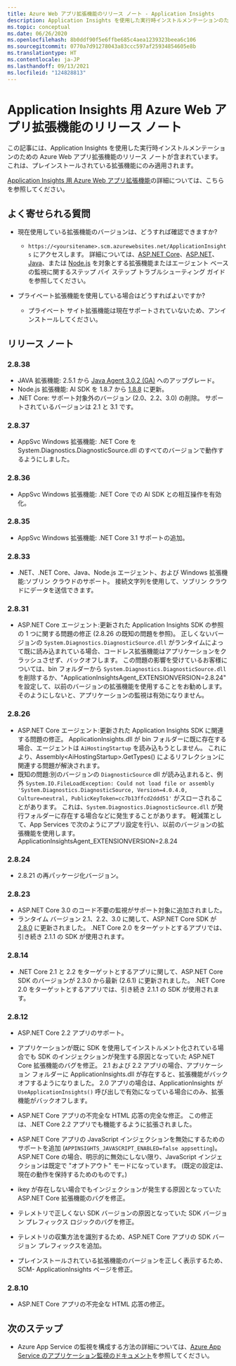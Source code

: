 ```yaml
---
title: Azure Web アプリ拡張機能のリリース ノート - Application Insights
description: Application Insights を使用した実行時インストルメンテーションのための Azure Web アプリ拡張機能のリリース ノートです。
ms.topic: conceptual
ms.date: 06/26/2020
ms.openlocfilehash: 8b0ddf90f5e6ffbe685c4aea1239323beea6c106
ms.sourcegitcommit: 0770a7d91278043a83ccc597af25934854605e8b
ms.translationtype: HT
ms.contentlocale: ja-JP
ms.lasthandoff: 09/13/2021
ms.locfileid: "124828813"
---
```

# <a name="release-notes-for-azure-web-app-extension-for-application-insights"></a>Application Insights 用 Azure Web アプリ拡張機能のリリース ノート

この記事には、Application Insights を使用した実行時インストルメンテーションのための Azure Web アプリ拡張機能のリリース ノートが含まれています。 これは、プレインストールされている拡張機能にのみ適用されます。

[Application Insights 用 Azure Web アプリ拡張機能](azure-web-apps.md)の詳細については、こちらを参照してください。

## <a name="frequently-asked-questions"></a>よく寄せられる質問

- 現在使用している拡張機能のバージョンは、どうすれば確認できますか?
    - `https://<yoursitename>.scm.azurewebsites.net/ApplicationInsights` にアクセスします。 詳細については、[ASP.NET Core](./azure-web-apps-net-core.md#troubleshooting)、[ASP.NET](./azure-web-apps-net.md#troubleshooting)、[Java](./azure-web-apps-java.md#troubleshooting)、または [Node.js](./azure-web-apps-nodejs.md#troubleshooting) を対象とする拡張機能またはエージェント ベースの監視に関するステップ バイ ステップ トラブルシューティング ガイドを参照してください。

- プライベート拡張機能を使用している場合はどうすればよいですか?
    - プライベート サイト拡張機能は現在サポートされていないため、アンインストールしてください。

## <a name="release-notes"></a>リリース ノート

### <a name="2838"></a>2.8.38

- JAVA 拡張機能: 2.5.1 から [Java Agent 3.0.2 (GA)](https://github.com/microsoft/ApplicationInsights-Java/releases/tag/3.0.2) へのアップグレード。
- Node.js 拡張機能: AI SDK を 1.8.7 から [1.8.8](https://github.com/microsoft/ApplicationInsights-node.js/releases/tag/1.8.8) に更新。
- .NET Core: サポート対象外のバージョン (2.0、2.2、3.0) の削除。 サポートされているバージョンは 2.1 と 3.1 です。

### <a name="2837"></a>2.8.37

- AppSvc Windows 拡張機能: .NET Core を System.Diagnostics.DiagnosticSource.dll のすべてのバージョンで動作するようにしました。

### <a name="2836"></a>2.8.36

- AppSvc Windows 拡張機能: .NET Core での AI SDK との相互操作を有効化。

### <a name="2835"></a>2.8.35

- AppSvc Windows 拡張機能: .NET Core 3.1 サポートの追加。

### <a name="2833"></a>2.8.33

- .NET、.NET Core、Java、Node.js エージェント、および Windows 拡張機能:ソブリン クラウドのサポート。 接続文字列を使用して、ソブリン クラウドにデータを送信できます。

### <a name="2831"></a>2.8.31

- ASP.NET Core エージェント:更新された Application Insights SDK の参照の 1 つに関する問題の修正 (2.8.26 の既知の問題を参照)。 正しくないバージョンの `System.Diagnostics.DiagnosticSource.dll` がランタイムによって既に読み込まれている場合、コードレス拡張機能はアプリケーションをクラッシュさせず、バックオフします。 この問題の影響を受けているお客様については、bin フォルダーから `System.Diagnostics.DiagnosticSource.dll` を削除するか、"ApplicationInsightsAgent_EXTENSIONVERSION=2.8.24" を設定して、以前のバージョンの拡張機能を使用することをお勧めします。そのようにしないと、アプリケーションの監視は有効になりません。

### <a name="2826"></a>2.8.26

- ASP.NET Core エージェント:更新された Application Insights SDK に関連する問題の修正。 ApplicationInsights.dll が bin フォルダーに既に存在する場合、エージェントは `AiHostingStartup` を読み込もうとしません。 これにより、Assembly\<AiHostingStartup\>.GetTypes() によるリフレクションに関連する問題が解決されます。
- 既知の問題:別のバージョンの `DiagnosticSource` dll が読み込まれると、例外 `System.IO.FileLoadException: Could not load file or assembly 'System.Diagnostics.DiagnosticSource, Version=4.0.4.0, Culture=neutral, PublicKeyToken=cc7b13ffcd2ddd51'` がスローされることがあります。 これは、`System.Diagnostics.DiagnosticSource.dll` が発行フォルダーに存在する場合などに発生することがあります。 軽減策として、App Services で次のようにアプリ設定を行い、以前のバージョンの拡張機能を使用します。ApplicationInsightsAgent_EXTENSIONVERSION=2.8.24

### <a name="2824"></a>2.8.24

- 2\.8.21 の再パッケージ化バージョン。

### <a name="2823"></a>2.8.23

- ASP.NET Core 3.0 のコード不要の監視がサポート対象に追加されました。
- ランタイム バージョン 2.1、2.2、3.0 に関して、ASP.NET Core SDK が [2.8.0](https://github.com/microsoft/ApplicationInsights-aspnetcore/releases/tag/2.8.0) に更新されました。 .NET Core 2.0 をターゲットとするアプリでは、引き続き 2.1.1 の SDK が使用されます。

### <a name="2814"></a>2.8.14

- .NET Core 2.1 と 2.2 をターゲットとするアプリに関して、ASP.NET Core SDK のバージョンが 2.3.0 から最新 (2.6.1) に更新されました。 .NET Core 2.0 をターゲットとするアプリでは、引き続き 2.1.1 の SDK が使用されます。

### <a name="2812"></a>2.8.12

- ASP.NET Core 2.2 アプリのサポート。
- アプリケーションが既に SDK を使用してインストルメント化されている場合でも SDK のインジェクションが発生する原因となっていた ASP.NET Core 拡張機能のバグを修正。 2\.1 および 2.2 アプリの場合、アプリケーション フォルダーに ApplicationInsights.dll が存在すると、拡張機能がバックオフするようになりました。 2\.0 アプリの場合は、ApplicationInsights が `UseApplicationInsights()` 呼び出しで有効になっている場合にのみ、拡張機能がバックオフします。

- ASP.NET Core アプリの不完全な HTML 応答の完全な修正。 この修正は、.NET Core 2.2 アプリでも機能するように拡張されました。

- ASP.NET Core アプリの JavaScript インジェクションを無効にするためのサポートを追加 (`APPINSIGHTS_JAVASCRIPT_ENABLED=false appsetting`)。 ASP.NET Core の場合、明示的に無効にしない限り、JavaScript インジェクションは既定で "オプトアウト" モードになっています。 (既定の設定は、現在の動作を保持するためのものです。)

- ikey が存在しない場合でもインジェクションが発生する原因となっていた ASP.NET Core 拡張機能のバグを修正。
- テレメトリで正しくない SDK バージョンの原因となっていた SDK バージョン プレフィックス ロジックのバグを修正。

- テレメトリの収集方法を識別するため、ASP.NET Core アプリの SDK バージョン プレフィックスを追加。
- プレインストールされている拡張機能のバージョンを正しく表示するため、SCM- ApplicationInsights ページを修正。

### <a name="2810"></a>2.8.10

- ASP.NET Core アプリの不完全な HTML 応答の修正。

## <a name="next-steps"></a>次のステップ

- Azure App Service の監視を構成する方法の詳細については、[Azure App Service のアプリケーション監視のドキュメント](azure-web-apps.md)を参照してください。 
